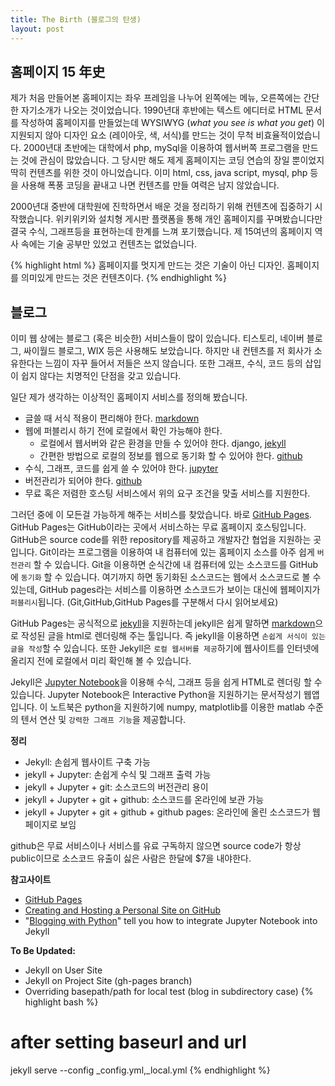 ```yaml
---
title: The Birth (블로그의 탄생)
layout: post
---
```


## 홈페이지 15 年史

제가 처음 만들어본 홈페이지는 좌우 프레임을 나누어 왼쪽에는 메뉴, 오른쪽에는 간단한 자기소개가 나오는 것이었습니다. 1990년대 후반에는 텍스트 에디터로 HTML 문서를 작성하여 홈페이지를 만들었는데 WYSIWYG (_what you see is what you get_) 이 지원되지 않아 디자인 요소 (레이아웃, 색, 서식)를 만드는 것이 무척 비효율적이었습니다. 2000년대 초반에는 대학에서 php, mySql을 이용하여 웹서버쪽 프로그램을 만드는 것에 관심이 많았습니다. 그 당시만 해도 제게 홈페이지는 코딩 연습의 장일 뿐이었지 딱히 컨텐츠를 위한 것이 아니었습니다. 이미 html, css, java script, mysql, php 등을 사용해 폭풍 코딩을 끝내고 나면 컨텐츠를 만들 여력은 남지 않았습니다.

2000년대 중반에 대학원에 진학하면서 배운 것을 정리하기 위해 컨텐츠에 집중하기 시작했습니다. 위키위키와 설치형 게시판 플랫폼을 통해 개인 홈페이지를 꾸며봤습니다만 결국 수식, 그래프등을 표현하는데 한계를 느껴 포기했습니다. 제 15여년의 홈페이지 역사 속에는 기술 공부만 있었고 컨텐츠는 없었습니다.

{% highlight html %}
홈페이지를 멋지게 만드는 것은 기술이 아닌 디자인. 홈페이지를 의미있게 만드는 것은 컨텐츠이다.
{% endhighlight %}

## 블로그

이미 웹 상에는 블로그 (혹은 비슷한) 서비스들이 많이 있습니다. 티스토리, 네이버 블로그, 싸이월드 블로그, WIX 등은 사용해도 보았습니다. 하지만 내 컨텐츠를 저 회사가 소유한다는 느낌이 자꾸 들어서 저들은 쓰지 않습니다. 또한 그래프, 수식, 코드 등의 삽입이 쉽지 않다는 치명적인 단점을 갖고 있습니다.

일단 제가 생각하는 이상적인 홈페이지 서비스를 정의해 봤습니다.

  * 글쓸 때 서식 적용이 편리해야 한다. [markdown][markdown-example]
  * 웹에 퍼블리시 하기 전에 로컬에서 확인 가능해야 한다.
    * 로컬에서 웹서버와 같은 환경을 만들 수 있어야 한다. django, [jekyll][jekyll-home]
    * 간편한 방법으로 로컬의 정보를 웹으로 동기화 할 수 있어야 한다. [github][github-home]
  * 수식, 그래프, 코드를 쉽게 쓸 수 있어야 한다. [jupyter][jupyter-home]
  * 버전관리가 되어야 한다. [github][github-home]
  * 무료 혹은 저렴한 호스팅 서비스에서 위의 요구 조건을 맞출 서비스를 지원한다.


그러던 중에 이 모든걸 가능하게 해주는 서비스를 찾았습니다. 바로 [GitHub Pages][github-pages]. GitHub Pages는 GitHub이라는 곳에서 서비스하는 무료 홈페이지 호스팅입니다. GitHub은 source code를 위한 repository를 제공하고 개발자간 협업을 지원하는 곳입니다. Git이라는 프로그램을 이용하여 내 컴퓨터에 있는 홈페이지 소스를 아주 쉽게 `버전관리` 할 수 있습니다. Git을 이용하면 순식간에 내 컴퓨터에 있는 소스코드를 GitHub에 `동기화` 할 수 있습니다. 여기까지 하면 동기화된 소스코드는 웹에서 소스코드로 볼 수 있는데, GitHub pages라는 서비스를 이용하면 소스코드가 보이는 대신에 웹페이지가 `퍼블리시`됩니다. (Git,GitHub,GitHub Pages를 구분해서 다시 읽어보세요)

GitHub Pages는 공식적으로 [jekyll][jekyll-home]을 지원하는데 jekyll은 쉽게 말하면 [markdown][markdown-example]으로 작성된 글을 html로 렌더링해 주는 툴입니다. 즉 jekyll을 이용하면 `손쉽게 서식이 있는 글을 작성`할 수 있습니다. 또한 Jekyll은 `로컬 웹서버를 제공`하기에 웹사이트를 인터넷에 올리지 전에 로컬에서 미리 확인해 볼 수 있습니다.

Jekyll은 [Jupyter Notebook][jupyter-home]을 이용해 수식, 그래프 등을 쉽게 HTML로 렌더링 할 수 있습니다. Jupyter Notebook은 Interactive Python을 지원하기는 문서작성기 웹앱입니다. 이 노트북은 python을 지원하기에 numpy, matplotlib를 이용한 matlab 수준의 텐서 연산 및 `강력한 그래프 기능`을 제공합니다.

**정리**
* Jekyll: 손쉽게 웹사이트 구축 가능
* jekyll + Jupyter: 손쉽게 수식 및 그래프 출력 가능
* jekyll + Jupyter + git: 소스코드의 버전관리 용이
* jekyll + Jupyter + git + github: 소스코드를 온라인에 보관 가능
* jekyll + Jupyter + git + github + github pages: 온라인에 올린 소스코드가 웹페이지로 보임

github은 무료 서비스이나 서비스를 유료 구독하지 않으면 source code가 항상 public이므로 소스코드 유출이 싫은 사람은 한달에 $7을 내야한다.

**참고사이트**
* [GitHub Pages][github-pages]
* [Creating and Hosting a Personal Site on GitHub][ref2]
* "[Blogging with Python][ref1]" tell you how to integrate Jupyter Notebook into Jekyll

**To Be Updated:**
* Jekyll on User Site
* Jekyll on Project Site (gh-pages branch)
* Overriding basepath/path for local test (blog in subdirectory case)
{% highlight bash %}
# after setting baseurl and url
jekyll serve --config _config.yml,_local.yml
{% endhighlight %}


[github-pages]: https://pages.github.com
[jekyll-home]: http://jekyllrb.com
[markdown-example]: https://en.wikipedia.org/wiki/Markdown#Example
[jupyter-home]: http://jupyter.org
[github-home]: http://github.com
[ref1]: http://www.boxnwhis.kr/2015/02/10/blogging_with_python.html
[ref2]: http://jmcglone.com/guides/github-pages/